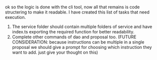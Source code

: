 ok so the logic is done with the cli tool, now all that remains is code structering to make it readable. I have created this list of tasks that need execution.
1. The service folder should contain multiple folders of service and have index.ts exporting the required function for better readability.
2. Complete other commands of dao and proposal too. (FUTURE CONSIDERATION: because instructions can be multiple in a single proposal we should give a prompt for choosing which instruction they want to add. just give your thought on this)

